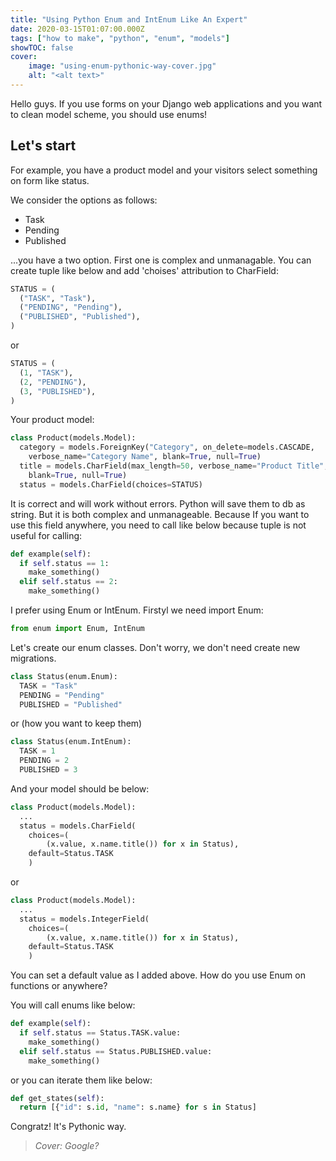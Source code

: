 ```yaml
---
title: "Using Python Enum and IntEnum Like An Expert"
date: 2020-03-15T01:07:00.000Z
tags: ["how to make", "python", "enum", "models"]
showTOC: false
cover:
    image: "using-enum-pythonic-way-cover.jpg"
    alt: "<alt text>"
---
```


Hello guys. If you use forms on your Django web applications and you want to clean model scheme, you should use enums!

## Let's start

For example, you have a product model and your visitors select something on form like status.

We consider the options as follows:

- Task
- Pending
- Published

...you have a two option. First one is complex and unmanagable.
You can create tuple like below and add 'choises' attribution to CharField:

```python
STATUS = (
  ("TASK", "Task"),
  ("PENDING", "Pending"),
  ("PUBLISHED", "Published"),
)
```

or

```python
STATUS = (
  (1, "TASK"),
  (2, "PENDING"),
  (3, "PUBLISHED"),
)
```

Your product model:

```python
class Product(models.Model):
  category = models.ForeignKey("Category", on_delete=models.CASCADE,
    verbose_name="Category Name", blank=True, null=True)
  title = models.CharField(max_length=50, verbose_name="Product Title",
    blank=True, null=True)
  status = models.CharField(choices=STATUS)
```

It is correct and will work without errors. Python will save them to db as string.
But it is both complex and unmanageable. Because If you want to use this field anywhere, you need to call like below because tuple is not useful for calling:

```python
def example(self):
  if self.status == 1:
    make_something()
  elif self.status == 2:
    make_something()
```

I prefer using Enum or IntEnum.
Firstyl we need import Enum:

```python
from enum import Enum, IntEnum
```

Let's create our enum classes. Don't worry, we don't need create new migrations.

```python
class Status(enum.Enum):
  TASK = "Task"
  PENDING = "Pending"
  PUBLISHED = "Published"
```

or (how you want to keep them)

```python
class Status(enum.IntEnum):
  TASK = 1
  PENDING = 2
  PUBLISHED = 3
```

And your model should be below:

```python
class Product(models.Model):
  ...
  status = models.CharField(
    choices=(
        (x.value, x.name.title()) for x in Status),
    default=Status.TASK
    )
```

or

```python
class Product(models.Model):
  ...
  status = models.IntegerField(
    choices=(
        (x.value, x.name.title()) for x in Status),
    default=Status.TASK
    )
```

You can set a default value as I added above.
How do you use Enum on functions or anywhere?

You will call enums like below:

```python
def example(self):
  if self.status == Status.TASK.value:
    make_something()
  elif self.status == Status.PUBLISHED.value:
    make_something()
```

or you can iterate them like below:

```python
def get_states(self):
  return [{"id": s.id, "name": s.name} for s in Status]
```

Congratz! It's Pythonic way.

> _Cover: Google?_